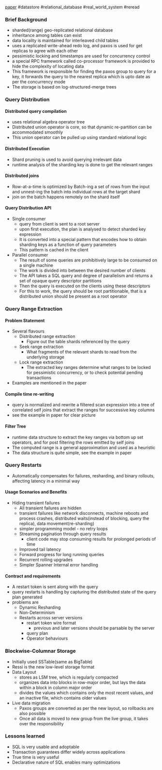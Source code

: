 [paper](https://storage.googleapis.com/pub-tools-public-publication-data/pdf/acac3b090a577348a7106d09c051c493298ccb1d.pdf) #datastore #relational_database #real_world_system #reread 

### Brief Background
- sharded(range) geo-replicated relational database
- inheritance among tables can exist
- data locality is maintained for interleaved child tables
- uses a replicated write-ahead redo log, and paxos is used for get replicas to agree with each other
- pessimistic locking and timestamps are used for concurrency control
- a special RPC framework called co-processor framework is provided to hide the complexity of locating data
- This framework is responsible for finding the paxos group to query for a key, it forwards the query to the nearest replica which is upto date as per the concurrency mode
- The storage is based on log-structured-merge trees

### Query Distribution
#### Distributed query compilation
- uses relational algebra operator tree
- Distributed union operator is core, so that dynamic re-partition can be accommodated smoothly
- This union operator can be pulled up using standard relational logic

#### Distributed Execution
- Shard pruning is used to avoid querying irrelevant data
- runtime analysis of the sharding key is done to get the relevant ranges

#### Distributed joins
- Row-at-a-time is optimized by Batch-ing a set of rows from the input and unnest-ing the batch into individual rows at the target shard
- join on the batch happens remotely on the shard itself

#### Query Distribution API
- Single consumer
  - query from client is sent to a root server
  - upon first execution, the plan is analysed to detect sharded key expression
  - It is converted into a special pattern that encodes how to obtain sharding keys as a function of query parameters
  - This pattern is cached in the client
- Parallel consumer
  - The result of some queries are prohibitively large to be consumed on a single machine
  - The work is divided into between the desired number of clients
  - The API takes a SQL query and degree of parallelism and returns a set of opaque query descriptor partitions
  - Then the query is executed on the clients using these descriptors
  - For this to work, the query should be root partitionable, that is a distributed union should be present as a root operator

### Query Range Extraction
#### Problem Statement
- Several flavours
  - Distributed range extraction
    - Figure out the table shards referenced by the query
  - Seek range extraction
    - What fragments of the relevant shards to read from the underlying storage
  - Lock range extraction
    - The extracted key ranges determine what ranges to be locked for pessimistic concurrency, or to check potential pending transactions
- Examples are mentioned in the paper

#### Compile time re-writing
- query is normalized and rewrite a filtered scan expression into a tree of correlated self joins that extract the ranges for successive key columns
- see the example in paper for clear picture

#### Filter Tree
- runtime data structure to extract the key ranges via bottom up set operators, and for post filtering the rows emitted by self joins
- The computed range is a general approximation and used as a heuristic
- The data structure is quite simple, see the example in paper

### Query Restarts
- Automatically compensates for failures, resharding, and binary rollouts, affecting latency in a minimal way
#### Usage Scenarios and Benefits
- Hiding transient failures
  - All transient failures are hidden
  - transient failures like network disconnects, machine reboots and process crashes, distributed waits(instead of blocking, query the replica), data movement(re-sharding)
  - simpler programming model - no retry loops
  - Streaming pagination through query results
    - client code may stop consuming results for prolonged periods of time
  - Improved tail latency
  - Forward progress for long running queries
  - Recurrent rolling upgrades
  - Simpler Spanner Internal error handling

#### Contract and requirements
- A restart token is sent along with the query
- query restarts is handling by capturing the distributed state of the query plan generated
- problems are
  - Dynamic Resharding
  - Non-Determinism
  - Restarts across server versions
    - restart token wire format
      - previous and later versions should be parsable by the server
    - query plan
    - Operator behaviours

### Blockwise-Columnar Storage
- Initially used SSTable(same as BigTable)
- Ressi is the new low-level storage format
- Data Layout
  - stores as LSM tree, which is regularly compacted
  - organizes data into blocks in row-major order, but lays the data within a block in column major order
  - divides the values which contains only the most recent values, and an inactive file, which contains older values
- Live data migration
  - Paxos groups are converted as per the new layout, so rollbacks are also possible
  - Once all data is moved to new group from the live group, it takes over the responsibility

### Lessons learned
- SQL is very usable and adoptable
- Transaction guarantees differ widely across applications
- True time is very useful
- Declarative nature of SQL enables many optimizations
